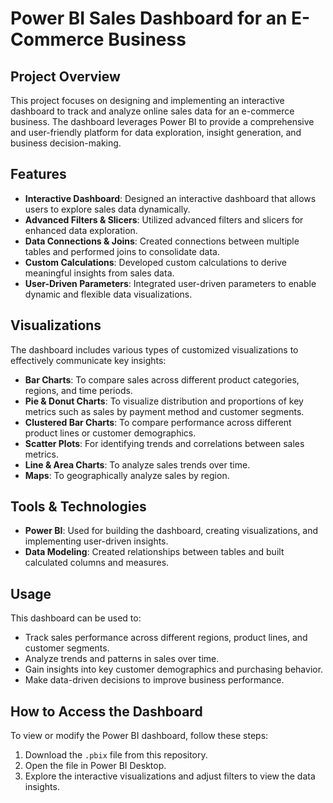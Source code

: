 # Power BI Sales Dashboard for an E-Commerce Business

## Project Overview
This project focuses on designing and implementing an interactive dashboard to track and analyze online sales data for an e-commerce business. The dashboard leverages Power BI to provide a comprehensive and user-friendly platform for data exploration, insight generation, and business decision-making.

## Features
- **Interactive Dashboard**: Designed an interactive dashboard that allows users to explore sales data dynamically.
- **Advanced Filters & Slicers**: Utilized advanced filters and slicers for enhanced data exploration.
- **Data Connections & Joins**: Created connections between multiple tables and performed joins to consolidate data.
- **Custom Calculations**: Developed custom calculations to derive meaningful insights from sales data.
- **User-Driven Parameters**: Integrated user-driven parameters to enable dynamic and flexible data visualizations.
  
## Visualizations
The dashboard includes various types of customized visualizations to effectively communicate key insights:
- **Bar Charts**: To compare sales across different product categories, regions, and time periods.
- **Pie & Donut Charts**: To visualize distribution and proportions of key metrics such as sales by payment method and customer segments.
- **Clustered Bar Charts**: To compare performance across different product lines or customer demographics.
- **Scatter Plots**: For identifying trends and correlations between sales metrics.
- **Line & Area Charts**: To analyze sales trends over time.
- **Maps**: To geographically analyze sales by region.

## Tools & Technologies
- **Power BI**: Used for building the dashboard, creating visualizations, and implementing user-driven insights.
- **Data Modeling**: Created relationships between tables and built calculated columns and measures.
  
## Usage
This dashboard can be used to:
- Track sales performance across different regions, product lines, and customer segments.
- Analyze trends and patterns in sales over time.
- Gain insights into key customer demographics and purchasing behavior.
- Make data-driven decisions to improve business performance.

## How to Access the Dashboard
To view or modify the Power BI dashboard, follow these steps:
1. Download the `.pbix` file from this repository.
2. Open the file in Power BI Desktop.
3. Explore the interactive visualizations and adjust filters to view the data insights.
